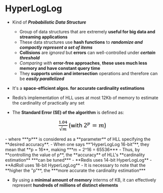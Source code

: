 # HyperLogLog

- Kind of ***Probabilistic Data Structure***
  - Group of data structures that are extremely **useful for big data and streaming applications**
  - These data structures use **hash functions** to ***randomize and compactly represent a set of items***
  - **Collisions** are *ignored* but **errors** can well-controlled under ***certain threshold***
  - *Comparing with* **error-free approaches**, **these uses much less memory and have constant query time**
  - They **supports union and intersection** operations and therefore can be ***easily parallelized***


- It's a **space-efficient algos. for accurate cardinality estimations**
- Redis’s implementation of HLL uses at most 12Kb of memory to estimate the cardinality of practically any set

-  The **Standard Error (SE) of the algorithm** is defined as:
<p align="center">
  <img align="" src="https://raw.githubusercontent.com/Pangaj/HyperLogLog/master/pictures/hllFormula.png" alt="center">
</p>
- where ***p*** is considered as a **parameter**  of HLL specifying the **desired accuracy**.
- When one says **“HyperLogLog 16-bit”**, they mean that **p = 16**, making ***m = 2^16 = 65536***
- Thus, by **controlling the value of p**, the **accuracy** of HLL's **cardinality estimation** ***can be tuned***
- **Redis uses 14-bit HyperLogLog**
- **AdRoll uses 18-bit HyperLogLog**
- It is necessary to note that the **higher the "p"**, the ***more accurate the cardinality estimation***

- By using a **minimal amount of memory** interms of KB, it can effectively represent **hundreds of millions of distinct elements**
